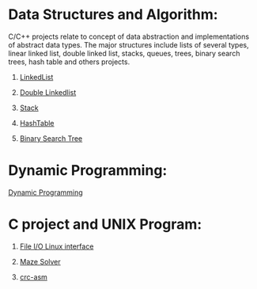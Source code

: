 # Data Structures and Algorithm: 
C/C++ projects relate to concept of data abstraction and implementations of abstract data types. 
The major structures include lists of several types, linear linked list, double linked list, stacks, queues, trees, binary search trees, 
hash table and others projects.  

1. [LinkedList](https://github.com/danghai/C-projects-and-Data-Structure/tree/master/Data_Structure/linkedlist)

2. [Double Linkedlist](https://github.com/danghai/C-projects-and-Data-Structure/tree/master/Data_Structure/double-linkedlist)

3. [Stack](https://github.com/danghai/C-projects-and-Data-Structure/tree/master/Data_Structure/stack)

3. [HashTable](https://github.com/danghai/C-projects-and-Data-Structure/tree/master/Data_Structure/hashTable)

4. [Binary Search Tree](https://github.com/danghai/C-projects-and-Data-Structure/tree/master/Data_Structure/bstTree)

# Dynamic Programming:

[Dynamic Programming](https://github.com/danghai/C-projects-and-Data-Structure/tree/master/Dynamic_Programming)

# C project and UNIX Program: 

1. [File I/O Linux interface](https://github.com/danghai/C-projects-and-Data-Structure/tree/master/linux_programming_interface/file-IO)

2. [Maze Solver](https://github.com/danghai/C-projects-and-Data-Structure/tree/master/maze-solver)

3. [crc-asm](https://github.com/danghai/C-projects-and-Data-Structure/tree/master/crc-asm)


